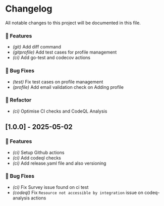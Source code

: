 # Changelog

All notable changes to this project will be documented in this file.

### 🚀 Features

- *(git)* Add diff command
- *(gitprofile)* Add test cases for profile management
- *(ci)* Add go-test and codecov actions

### 🐛 Bug Fixes

- *(test)* Fix test cases on profile management
- *(profile)* Add email validation check on Adding profile

### 🚜 Refactor

- *(ci)* Optimise CI checks and CodeQL Analysis

## [1.0.0] - 2025-05-02

### 🚀 Features

- *(ci)* Setup Github actions
- *(ci)* Add codeql checks
- *(ci)* Add release.yaml file and also versioning

### 🐛 Bug Fixes

- *(ci)* Fix Survey issue found on ci test
- *(codeql)* Fix `Resource not accessible by integration` issue on codeq-analysis actions
